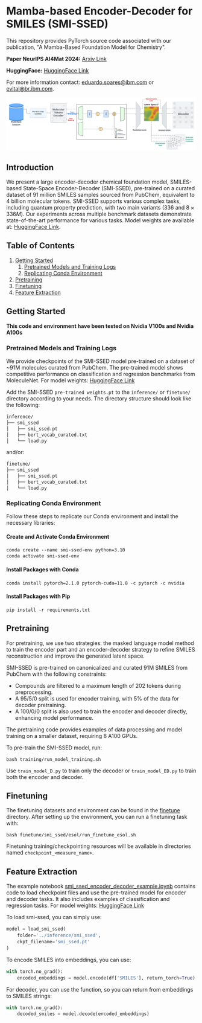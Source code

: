 # Mamba-based Encoder-Decoder for SMILES (SMI-SSED)

This repository provides PyTorch source code associated with our publication, "A Mamba-Based Foundation Model for Chemistry".

**Paper NeurIPS AI4Mat 2024:** [Arxiv Link](https://openreview.net/pdf?id=HTgCs0KSTl)

**HuggingFace:** [HuggingFace Link](https://huggingface.co/ibm/materials.smi_ssed)

For more information contact: eduardo.soares@ibm.com or evital@br.ibm.com.

![smi-ssed](images/smi-ssed.png)

## Introduction

We present a large encoder-decoder chemical foundation model, SMILES-based State-Space Encoder-Decoder (SMI-SSED), pre-trained on a curated dataset of 91 million SMILES samples sourced from PubChem, equivalent to 4 billion molecular tokens. SMI-SSED supports various complex tasks, including quantum property prediction, with two main variants ($336$ and $8 \times 336M$). Our experiments across multiple benchmark datasets demonstrate state-of-the-art performance for various tasks. Model weights are available at: [HuggingFace Link](https://huggingface.co/ibm/materials.smi_ssed).

## Table of Contents

1. [Getting Started](#getting-started)
    1. [Pretrained Models and Training Logs](#pretrained-models-and-training-logs)
    2. [Replicating Conda Environment](#replicating-conda-environment)
2. [Pretraining](#pretraining)
3. [Finetuning](#finetuning)
4. [Feature Extraction](#feature-extraction)

## Getting Started

**This code and environment have been tested on Nvidia V100s and Nvidia A100s**

### Pretrained Models and Training Logs

We provide checkpoints of the SMI-SSED model pre-trained on a dataset of ~91M molecules curated from PubChem. The pre-trained model shows competitive performance on classification and regression benchmarks from MoleculeNet. For model weights: [HuggingFace Link](https://huggingface.co/ibm/materials.smi-ted)

Add the SMI-SSED `pre-trained weights.pt` to the `inference/` or `finetune/` directory according to your needs. The directory structure should look like the following:

```
inference/
├── smi_ssed
│   ├── smi_ssed.pt
│   ├── bert_vocab_curated.txt
│   └── load.py
```
and/or:

```
finetune/
├── smi_ssed
│   ├── smi_ssed.pt
│   ├── bert_vocab_curated.txt
│   └── load.py
```

### Replicating Conda Environment

Follow these steps to replicate our Conda environment and install the necessary libraries:

#### Create and Activate Conda Environment

```
conda create --name smi-ssed-env python=3.10
conda activate smi-ssed-env
```

#### Install Packages with Conda

```
conda install pytorch=2.1.0 pytorch-cuda=11.8 -c pytorch -c nvidia
```

#### Install Packages with Pip

```
pip install -r requirements.txt
```

## Pretraining

For pretraining, we use two strategies: the masked language model method to train the encoder part and an encoder-decoder strategy to refine SMILES reconstruction and improve the generated latent space.

SMI-SSED is pre-trained on canonicalized and curated 91M SMILES from PubChem with the following constraints:

- Compounds are filtered to a maximum length of 202 tokens during preprocessing.
- A 95/5/0 split is used for encoder training, with 5% of the data for decoder pretraining.
- A 100/0/0 split is also used to train the encoder and decoder directly, enhancing model performance.

The pretraining code provides examples of data processing and model training on a smaller dataset, requiring 8 A100 GPUs.

To pre-train the SMI-SSED model, run:

```
bash training/run_model_training.sh
```

Use `train_model_D.py` to train only the decoder or `train_model_ED.py` to train both the encoder and decoder.

## Finetuning

The finetuning datasets and environment can be found in the [finetune](finetune/) directory. After setting up the environment, you can run a finetuning task with:

```
bash finetune/smi_ssed/esol/run_finetune_esol.sh
```

Finetuning training/checkpointing resources will be available in directories named `checkpoint_<measure_name>`.

## Feature Extraction

The example notebook [smi_ssed_encoder_decoder_example.ipynb](notebooks/smi_ssed_encoder_decoder_example.ipynb) contains code to load checkpoint files and use the pre-trained model for encoder and decoder tasks. It also includes examples of classification and regression tasks. For model weights: [HuggingFace Link](https://huggingface.co/ibm/materials.smi-ted)

To load smi-ssed, you can simply use:

```python
model = load_smi_ssed(
    folder='../inference/smi_ssed',
    ckpt_filename='smi_ssed.pt'
)
```

To encode SMILES into embeddings, you can use:

```python
with torch.no_grad():
    encoded_embeddings = model.encode(df['SMILES'], return_torch=True)
```
For decoder, you can use the function, so you can return from embeddings to SMILES strings:

```python
with torch.no_grad():
    decoded_smiles = model.decode(encoded_embeddings)
```

